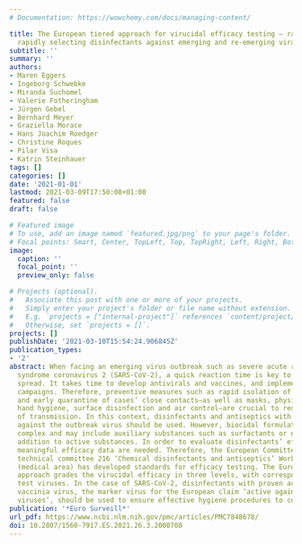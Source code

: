 ```yaml
---
# Documentation: https://wowchemy.com/docs/managing-content/

title: The European tiered approach for virucidal efficacy testing – rationale for
  rapidly selecting disinfectants against emerging and re-emerging viral diseases
subtitle: ''
summary: ''
authors:
- Maren Eggers
- Ingeborg Schwebke
- Miranda Suchomel
- Valerie Fotheringham
- Jürgen Gebel
- Bernhard Meyer
- Graziella Morace
- Hans Joachim Roedger
- Christine Roques
- Pilar Visa
- Katrin Steinhauer
tags: []
categories: []
date: '2021-01-01'
lastmod: 2021-03-09T17:50:08+01:00
featured: false
draft: false

# Featured image
# To use, add an image named `featured.jpg/png` to your page's folder.
# Focal points: Smart, Center, TopLeft, Top, TopRight, Left, Right, BottomLeft, Bottom, BottomRight.
image:
  caption: ''
  focal_point: ''
  preview_only: false

# Projects (optional).
#   Associate this post with one or more of your projects.
#   Simply enter your project's folder or file name without extension.
#   E.g. `projects = ["internal-project"]` references `content/project/deep-learning/index.md`.
#   Otherwise, set `projects = []`.
projects: []
publishDate: '2021-03-10T15:54:24.906845Z'
publication_types:
- '2'
abstract: When facing an emerging virus outbreak such as severe acute respiratory
  syndrome coronavirus 2 (SARS-CoV-2), a quick reaction time is key to control the
  spread. It takes time to develop antivirals and vaccines, and implement vaccination
  campaigns. Therefore, preventive measures such as rapid isolation of cases and identification
  and early quarantine of cases’ close contacts—as well as masks, physical distancing,
  hand hygiene, surface disinfection and air control—are crucial to reduce the risk
  of transmission. In this context, disinfectants and antiseptics with proven efficacy
  against the outbreak virus should be used. However, biocidal formulations are quite
  complex and may include auxiliary substances such as surfactants or emollients in
  addition to active substances. In order to evaluate disinfectants’ efficacy objectively,
  meaningful efficacy data are needed. Therefore, the European Committee for Standardisation
  technical committee 216 ‘Chemical disinfectants and antiseptics’ Working Group 1
  (medical area) has developed standards for efficacy testing. The European tiered
  approach grades the virucidal efficacy in three levels, with corresponding marker
  test viruses. In the case of SARS-CoV-2, disinfectants with proven activity against
  vaccinia virus, the marker virus for the European claim ‘active against enveloped
  viruses’, should be used to ensure effective hygiene procedures to control the pandemic.
publication: '*Euro Surveill*'
url_pdf: https://www.ncbi.nlm.nih.gov/pmc/articles/PMC7848678/
doi: 10.2807/1560-7917.ES.2021.26.3.2000708
---
```

